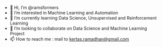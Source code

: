 - 👋 Hi, I’m @ramsformers
- 👀 I’m interested in Machine Learning and Automation
- 🌱 I’m currently learning Data Science, Unsupervised and Reinforcement Learning
- 💞️ I’m looking to collaborate on Data Science and Machine Learning Project
- 📫 How to reach me : mail to kertas.ramadhan@gmail.com

<!---
ramsformers/ramsformers is a ✨ special ✨ repository because its `README.md` (this file) appears on your GitHub profile.
You can click the Preview link to take a look at your changes.
--->
